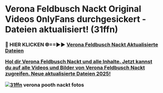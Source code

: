# Verona Feldbusch Nackt Original Videos 0nlyFans durchgesickert - Dateien aktualisiert! (31ffn)

<h3>🔴 HIER KLICKEN 🌐==►► <a href="https://tinyurl.com/h6vf6nb8" rel="nofollow">Verona Feldbusch Nackt Aktualisierte Dateien

Hol dir Verona Feldbusch Nackt und alle Inhalte. Jetzt kannst du auf alle Videos und Bilder von Verona Feldbusch Nackt zugreifen. Neue aktualisierte Dateien 2025!

[![31ffn](https://i.imgur.com/sD4kR3V.gif)](https://tinyurl.com/h6vf6nb8)
verona pooth nackt fotos